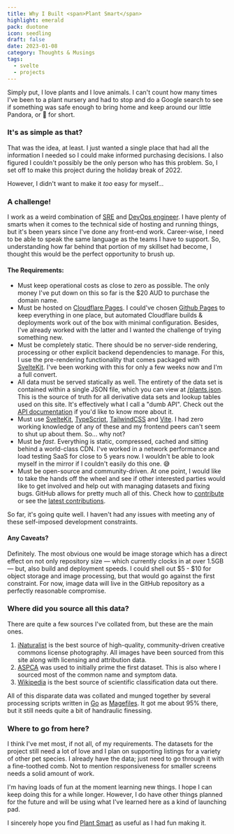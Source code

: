 ```yaml
---
title: Why I Built <span>Plant Smart</span>
highlight: emerald
pack: duotone
icon: seedling
draft: false
date: 2023-01-08
category: Thoughts & Musings
tags:
  - svelte
  - projects
---
```

Simply put, I love plants and I love animals. I can't count how many times I've been to a plant nursery and had to stop and do a Google search to see if something was safe enough to bring home and keep around our little Pandora, or 🐼 for short.

<!--more-->
### It's as simple as that?

That was the idea, at least. I just wanted a single place that had all the information I needed so I could make informed purchasing decisions. I also figured I couldn't possibly be the only person who has this problem. So, I set off to make this project during the holiday break of 2022.

However, I didn't want to make it *too* easy for myself...

### A challenge!

I work as a weird combination of [SRE](https://en.wikipedia.org/wiki/Site_reliability_engineering) and [DevOps engineer](https://en.wikipedia.org/wiki/DevOps). I have plenty of smarts when it comes to the technical side of hosting and running things, but it's been years since I've done any front-end work. Career-wise, I need to be able to speak the same language as the teams I have to support. So, understanding how far behind that portion of my skillset had become, I thought this would be the perfect opportunity to brush up.

#### The Requirements:

* Must keep operational costs as close to zero as possible. The only money I've put down on this so far is the $20 AUD to purchase the domain name.
* Must be hosted on [Cloudflare Pages](https://pages.cloudflare.com/). I could've chosen [Github Pages](https://pages.github.com/) to keep everything in one place, but automated Cloudflare builds & deployments work out of the box with minimal configuration. Besides, I've already worked with the latter and I wanted the challenge of trying something new.
* Must be completely static. There should be no server-side rendering, processing or other explicit backend dependencies to manage. For this, I use the pre-rendering functionality that comes packaged with [SvelteKit](https://kit.svelte.dev/). I've been working with this for only a few weeks now and I'm a full convert.
* All data must be served statically as well. The entirety of the data set is contained within a single JSON file, which you can view at [/plants.json](https://plantsm.art/plants.json). This is the source of truth for all derivative data sets and lookup tables used on this site. It's effectively what I call a "dumb API". Check out the [API documentation](http://localhost:5173/api) if you'd like to know more about it.
* Must use [SvelteKit](https://kit.svelte.dev/), [TypeScript](https://www.typescriptlang.org/), [TailwindCSS](https://tailwindcss.com/) and [Vite](https://vitejs.dev/). I had zero working knowledge of any of these and my frontend peers can't seem to shut up about them. So... why not?
* Must be *fast*. Everything is static, compressed, cached and sitting behind a world-class CDN. I've worked in a network performance and load testing SaaS for close to 5 years now. I wouldn't be able to look myself in the mirror if I couldn't easily do this one. 😅
* Must be open-source and community-driven. At one point, I would like to take the hands off the wheel and see if other interested parties would like to get involved and help out with managing datasets and fixing bugs. GitHub allows for pretty much all of this. Check how to [contribute](http://plantsm.art/contribute) or see the [latest contributions](http://plantsm.art/updates).

So far, it's going quite well. I haven't had any issues with meeting any of these self-imposed development constraints.

#### Any Caveats?

Definitely. The most obvious one would be image storage which has a direct effect on not only repository size — which currently clocks in at over 1.5GB — but, also build and deployment speeds. I could shell out $5 - $10 for object storage and image processing, but that would go against the first constraint. For now, image data will live in the GitHub repository as a perfectly reasonable compromise.

### Where did you source all this data?

There are quite a few sources I've collated from, but these are the main ones.

1. [iNaturalist](https://www.inaturalist.org/) is the best source of high-quality, community-driven creative commons license photography. All images have been sourced from this site along with licensing and attribution data.
2. [ASPCA](https://www.aspca.org/) was used to initially prime the first dataset. This is also where I sourced most of the common name and symptom data.
3. [Wikipedia](https://en.wikipedia.org/wiki/Plant) is the best source of scientific classification data out there.

All of this disparate data was collated and munged together by several processing scripts written in [Go](https://go.dev/) as [Magefiles](https://magefile.org/). It got me about 95% there, but it still needs quite a bit of handraulic finessing.

### Where to go from here?

I think I've met most, if not all, of my requirements. The datasets for the project still need a lot of love and I plan on supporting listings for a variety of other pet species. I already have the data; just need to go through it with a fine-toothed comb. Not to mention responsiveness for smaller screens needs a solid amount of work.

I'm having loads of fun at the moment learning new things. I hope I can keep doing this for a while longer. However, I do have other things planned for the future and will be using what I've learned here as a kind of launching pad.

I sincerely hope you find [Plant Smart](https://plantsm.art) as useful as I had fun making it.